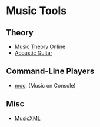 Music Tools
===========

## Theory

 - [Music Theory Online](http://www.dolmetsch.com/)
 - [Acoustic Guitar](http://www.acousticguitar.com/)


## Command-Line Players

 - [moc](http://moc.daper.net/):
   (Music on Console)


## Misc

 - [MusicXML](http://www.recordare.com/xml.html)
